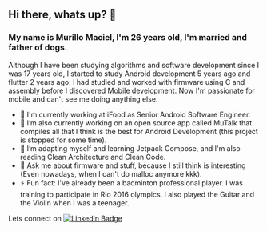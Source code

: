 ## Hi there, whats up? 👋

### My name is Murillo Maciel, I'm 26 years old, I'm married and father of dogs.

Although I have been studying algorithms and software development since I was 17 years old, I started to study Android development 5 years ago and flutter 2 years ago. 
I had studied and worked with firmware using C and assembly before I discovered Mobile development. Now I'm passionate for mobile and can't see me doing anything else.

- 🏢 I'm currently working at iFood as Senior Android Software Engineer.
- 🔭 I’m also currently working on an open source app called MuTalk that compiles all that I think is the best for Android Development (this project is stopped for some time).
- 🌱 I’m adapting myself and learning Jetpack Compose, and I'm also reading Clean Architecture and Clean Code.
- 💬 Ask me about firmware and stuff, because I still think is interesting (Even nowadays, when I can't do malloc anymore kkk).
- ⚡ Fun fact: I've already been a badminton professional player. I was training to participate in Rio 2016 olympics. I also played the Guitar and the Violin when I was a teenager.

Lets connect on [![Linkedin Badge](https://img.shields.io/badge/-LinkedIn-blue?style=flat-square&logo=Linkedin&logoColor=white&link=https://www.linkedin.com/in/edwylugo/)](https://www.linkedin.com/in/murillo-minuscoli-maciel-173412157/)
